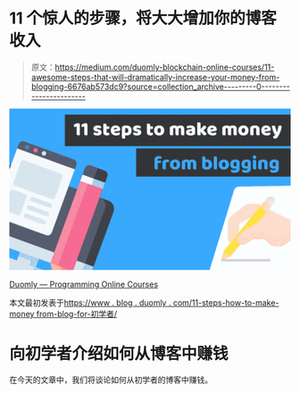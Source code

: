 # 11 个惊人的步骤，将大大增加你的博客收入

> 原文：<https://medium.com/duomly-blockchain-online-courses/11-awesome-steps-that-will-dramatically-increase-your-money-from-blogging-6676ab573dc9?source=collection_archive---------0----------------------->

![](img/4ba734a84f6eb1a3646f54aa6e05c70c.png)

[Duomly — Programming Online Courses](https://www.duomly.com)

本文最初发表于[https://www . blog . duomly . com/11-steps-how-to-make-money from-blog-for-初学者/](https://www.blog.duomly.com/11-steps-how-to-make-money-from-blogging-for-beginners/)

# 向初学者介绍如何从博客中赚钱

在今天的文章中，我们将谈论如何从初学者的博客中赚钱。